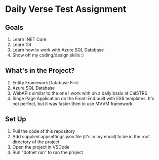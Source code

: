 # Daily Verse Test Assignment

## Goals
1. Learn .NET Core
2. Learn Git
3. Learn how to work with Azure SQL Database
4. Show off my coding/design skills :)

## What's in the Project?
1. Entity Framework Database First
2. Azure SQL Database
3. WebAPIs similar to the one I work with on a daily basis at CalSTRS
4. Singe Page Application on the Front-End built with ES6 templates. It's not perfect, but it was faster then to use MVVM framework. 

## Set Up

1. Pull the code of this repository
2. Add supplied appsettings.json file (it's in my email) to be in the root directory of the project
3. Open the project in VSCode 
4. Run "dotnet run" to run the project